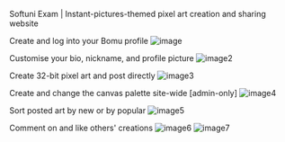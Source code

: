 Softuni Exam | Instant-pictures-themed pixel art creation and sharing website

Create and log into your Bomu profile
![image](https://user-images.githubusercontent.com/92688848/219471940-6a9befe7-70db-420f-9fee-ec3762a6dd4c.png)

Customise your bio, nickname, and profile picture
![image2](https://user-images.githubusercontent.com/92688848/219471964-a81aa748-c7ee-47a7-b93a-581dd5ff2996.png)

Create 32-bit pixel art and post directly
![image3](https://user-images.githubusercontent.com/92688848/219471984-ebddc942-fb3f-4948-9c05-d3bc4beeec8a.png)

Create and change the canvas palette site-wide [admin-only] 
![image4](https://user-images.githubusercontent.com/92688848/219471994-07b1a088-54f7-4b43-ba41-ffe6d4823e66.png)

Sort posted art by new or by popular
![image5](https://user-images.githubusercontent.com/92688848/219472013-3a7d4c01-f6bd-4168-a000-8eebe6650afc.png)

Comment on and like others' creations
![image6](https://user-images.githubusercontent.com/92688848/219472020-c9b6bb78-fda6-4e22-8381-769ca7f9046e.png)
![image7](https://user-images.githubusercontent.com/92688848/219472032-bf7afbed-4868-4934-b852-8283ba908804.png)
